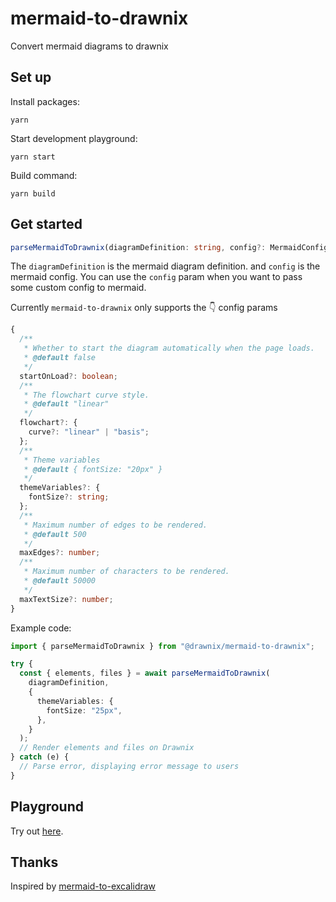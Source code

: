 # mermaid-to-drawnix

Convert mermaid diagrams to drawnix

## Set up

Install packages:

```
yarn
```

Start development playground:

```
yarn start
```

Build command:

```
yarn build
```

## Get started

```ts
parseMermaidToDrawnix(diagramDefinition: string, config?: MermaidConfig)
```

The `diagramDefinition` is the mermaid diagram definition.
and `config` is the mermaid config. You can use the `config` param when you want to pass some custom config to mermaid.

Currently `mermaid-to-drawnix` only supports the :point_down: config params

```ts
{
  /**
   * Whether to start the diagram automatically when the page loads.
   * @default false
   */
  startOnLoad?: boolean;
  /**
   * The flowchart curve style.
   * @default "linear"
   */
  flowchart?: {
    curve?: "linear" | "basis";
  };
  /**
   * Theme variables
   * @default { fontSize: "20px" }
   */
  themeVariables?: {
    fontSize?: string;
  };
  /**
   * Maximum number of edges to be rendered.
   * @default 500
   */
  maxEdges?: number;
  /**
   * Maximum number of characters to be rendered.
   * @default 50000
   */
  maxTextSize?: number;
}
```

Example code:

```ts
import { parseMermaidToDrawnix } from "@drawnix/mermaid-to-drawnix";

try {
  const { elements, files } = await parseMermaidToDrawnix(
    diagramDefinition,
    {
      themeVariables: {
        fontSize: "25px",
      },
    }
  );
  // Render elements and files on Drawnix
} catch (e) {
  // Parse error, displaying error message to users
}
```

## Playground

Try out [here](https://mermaid-to-drawnix.pages.dev).

## Thanks 

Inspired by [mermaid-to-excalidraw](https://github.com/excalidraw/mermaid-to-excalidraw)

